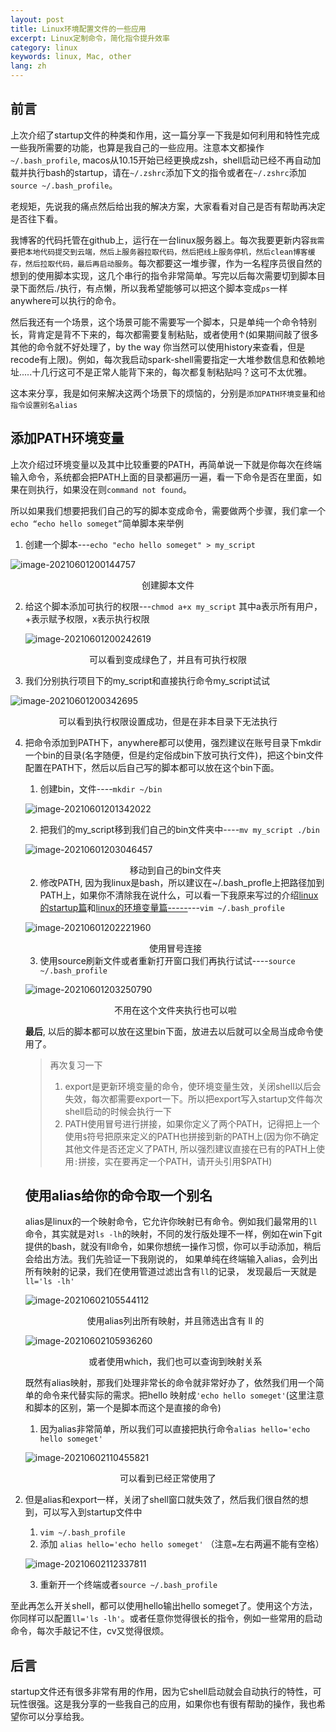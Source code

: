 ```yaml
---
layout: post
title: Linux环境配置文件的一些应用
excerpt: Linux定制命令，简化指令提升效率
category: linux
keywords: linux, Mac, other
lang: zh
---
```


## 前言

上次介绍了startup文件的种类和作用，这一篇分享一下我是如何利用和特性完成一些我所需要的功能，也算是我自己的一些应用。注意本文都操作```~/.bash_profile```, macos从10.15开始已经更换成zsh，shell启动已经不再自动加载并执行bash的startup，请在```~/.zshrc```添加下文的指令或者在```~/.zshrc```添加```source ~/.bash_profile```。

老规矩，先说我的痛点然后给出我的解决方案，大家看看对自己是否有帮助再决定是否往下看。

我博客的代码托管在github上，运行在一台linux服务器上。每次我要更新内容```我需要把本地代码提交到云端，然后上服务器拉取代码，然后把线上服务停机，然后clean博客缓存，然后拉取代码，最后再启动服务```。每次都要这一堆步骤，作为一名程序员很自然的想到的使用脚本实现，这几个串行的指令非常简单。写完以后每次需要切到脚本目录下面然后./执行，有点懒，所以我希望能够可以把这个脚本变成```ps```一样anywhere可以执行的命令。

然后我还有一个场景，这个场景可能不需要写一个脚本，只是单纯一个命令特别长，背肯定是背不下来的，每次都需要复制粘贴，或者使用↑(如果期间敲了很多其他的命令就不好处理了，by the way 你当然可以使用history来查看，但是recode有上限)。例如，每次我启动spark-shell需要指定一大堆参数信息和依赖地址.....十几行这可不是正常人能背下来的，每次都复制粘贴吗？这可不太优雅。

这本来分享，我是如何来解决这两个场景下的烦恼的，分别是```添加PATH环境变量```和```给指令设置别名alias```

## 添加PATH环境变量

上次介绍过环境变量以及其中比较重要的PATH，再简单说一下就是你每次在终端输入命令，系统都会把PATH上面的目录都遍历一遍，看一下命令是否在里面，如果在则执行，如果没在则```command not found```。

所以如果我们想要把我们自己的写的脚本变成命令，需要做两个步骤，我们拿一个```echo “echo hello someget”```简单脚本来举例

1. 创建一个脚本---```echo "echo hello someget" > my_script```

![image-20210601200144757](https://mypicgogo.oss-cn-hangzhou.aliyuncs.com/tuchuang20210601200144.png)

<center>创建脚本文件</center>



2. 给这个脚本添加可执行的权限---```chmod a+x my_script``` 其中a表示所有用户，+表示赋予权限，x表示执行权限

   ![image-20210601200242619](https://mypicgogo.oss-cn-hangzhou.aliyuncs.com/tuchuang20210601200242.png)

<center>可以看到变成绿色了，并且有可执行权限</center>

3. 我们分别执行项目下的my_script和直接执行命令my_script试试

![image-20210601200342695](https://mypicgogo.oss-cn-hangzhou.aliyuncs.com/tuchuang20210601200342.png)

<center>可以看到执行权限设置成功，但是在非本目录下无法执行</center>

4. 把命令添加到PATH下，anywhere都可以使用，强烈建议在账号目录下mkdir一个bin的目录(名字随便，但是约定俗成bin下放可执行文件)，把这个bin文件配置在PATH下，然后以后自己写的脚本都可以放在这个bin下面。

   1. 创建bin，文件----```mkdir ~/bin```

   ![image-20210601201342022](https://mypicgogo.oss-cn-hangzhou.aliyuncs.com/tuchuang20210601201342.png)

   2. 把我们的my_script移到我们自己的bin文件夹中----```mv my_script ./bin```

   ![image-20210601203046457](https://mypicgogo.oss-cn-hangzhou.aliyuncs.com/tuchuang20210601203046.png)

   <center>移动到自己的bin文件夹</center>

   2. 修改PATH, 因为我linux是bash，所以建议在~/.bash_profle上把路径加到PATH上，如果你不清除我在说什么，可以看一下我原来写过的介绍[linux的startup篇](https://someget.cn/linux/2021/02/15/linux_evnFile.html)和[linux的环境变量篇-----](https://someget.cn/linux/2021/02/12/linux2_envVar.html)---```vim ~/.bash_profile```

   ![image-20210601202221960](https://mypicgogo.oss-cn-hangzhou.aliyuncs.com/tuchuang20210601202222.png)

   <center>使用冒号连接</center>

   3. 使用source刷新文件或者重新打开窗口我们再执行试试----```source ~/.bash_profile ```

   ![image-20210601203250790](https://mypicgogo.oss-cn-hangzhou.aliyuncs.com/tuchuang20210601203250.png)

   <center>不用在这个文件夹执行也可以啦</center>

   **最后**,  以后的脚本都可以放在这里bin下面，放进去以后就可以全局当成命令使用了。

   > 再次复习一下
   >
   > 1. export是更新环境变量的命令，使环境变量生效，关闭shell以后会失效，每次都需要export一下。所以把export写入startup文件每次shell启动的时候会执行一下
   > 2. PATH使用冒号进行拼接，如果你定义了两个PATH，记得把上一个使用```$```符号把原来定义的PATH也拼接到新的PATH上(因为你不确定其他文件是否还定义了PATH, 所以强烈建议直接在已有的PATH上使用```:```拼接，实在要再定一个PATH，请开头引用$PATH)

   

   ## 使用alias给你的命令取一个别名

   alias是linux的一个映射命令，它允许你映射已有命令。例如我们最常用的```ll```命令，其实就是对```ls -lh```的映射，不同的发行版处理不一样，例如在win下git提供的bash，就没有ll命令，如果你想统一操作习惯，你可以手动添加，稍后会给出方法。我们先验证一下我刚说的， 如果单纯在终端输入alias，会列出所有映射的记录，我们在使用管道过滤出含有```ll```的记录， 发现最后一天就是```ll='ls -lh'```

   ![image-20210602105544112](https://mypicgogo.oss-cn-hangzhou.aliyuncs.com/tuchuang20210602105544.png)

   <center>使用alias列出所有映射，并且筛选出含有 ll 的</center>

   ![image-20210602105936260](https://mypicgogo.oss-cn-hangzhou.aliyuncs.com/tuchuang20210602105936.png)

   <center>或者使用which，我们也可以查询到映射关系</center>

   既然有alias映射，那我们处理非常长的命令就非常好办了，依然我们用一个简单的命令来代替实际的需求。把hello 映射成``` 'echo hello someget' ```(这里注意和脚本的区别，第一个是脚本而这个是直接的命令)

   1. 因为alias非常简单，所以我们可以直接把执行命令```alias hello='echo hello someget'```

   ![image-20210602110455821](https://mypicgogo.oss-cn-hangzhou.aliyuncs.com/tuchuang20210602110455.png)

<center>可以看到已经正常使用了</center>

2. 但是alias和export一样，关闭了shell窗口就失效了，然后我们很自然的想到，可以写入到startup文件中

   1. ```vim ~/.bash_profile  ```
   2. 添加 ```alias hello='echo hello someget'``` （注意```=```左右两遍不能有空格）

   ![image-20210602112337811](https://mypicgogo.oss-cn-hangzhou.aliyuncs.com/tuchuang20210602112337.png)

   3. 重新开一个终端或者```source ~/.bash_profile```

至此再怎么开关shell，都可以使用hello输出hello someget了。使用这个方法，你同样可以配置```ll='ls -lh'```。或者任意你觉得很长的指令，例如一些常用的启动命令，每次手敲记不住，cv又觉得很烦。

## 后言

startup文件还有很多非常有用的作用，因为它shell启动就会自动执行的特性，可玩性很强。这是我分享的一些我自己的应用，如果你也有很有帮助的操作，我也希望你可以分享给我。
